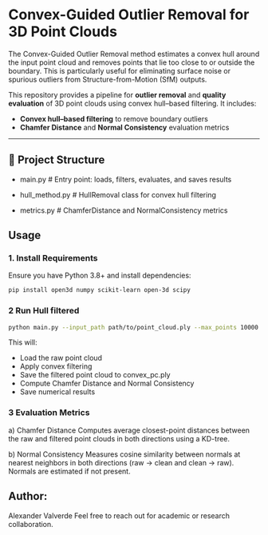   # Convex-Guided Outlier Removal for 3D Point Clouds

  The Convex-Guided Outlier Removal method estimates a convex hull around the input point cloud and removes points that lie too close to or outside the boundary. 
  This is particularly useful for eliminating surface noise or spurious outliers from Structure-from-Motion (SfM) outputs.

  This repository provides a pipeline for **outlier removal** and **quality evaluation** of 3D point clouds using convex hull–based filtering. It includes:

  - **Convex hull–based filtering** to remove boundary outliers
  - **Chamfer Distance** and **Normal Consistency** evaluation metrics

  ---

  ## 📁 Project Structure

- main.py # Entry point: loads, filters, evaluates, and saves results 

- hull_method.py # HullRemoval class for convex hull filtering

- metrics.py # ChamferDistance and NormalConsistency metrics

## Usage

### 1. Install Requirements

Ensure you have Python 3.8+ and install dependencies:

```bash
pip install open3d numpy scikit-learn open-3d scipy
```

### 2 Run Hull filtered

```bash
python main.py --input_path path/to/point_cloud.ply --max_points 10000
```

This will:
- Load the raw point cloud
- Apply convex filtering
- Save the filtered point cloud to convex_pc.ply
- Compute Chamfer Distance and Normal Consistency
- Save numerical results

### 3 Evaluation Metrics

a) Chamfer Distance
Computes average closest-point distances between the raw and filtered point clouds in both directions using a KD-tree.

b) Normal Consistency
Measures cosine similarity between normals at nearest neighbors in both directions (raw → clean and clean → raw). Normals are estimated if not present.


## Author:
Alexander Valverde
Feel free to reach out for academic or research collaboration.





